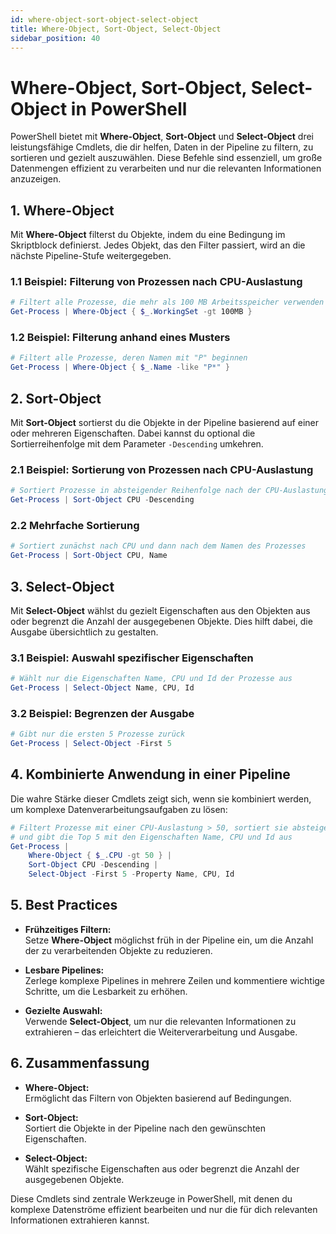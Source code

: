 ```yaml
---
id: where-object-sort-object-select-object
title: Where-Object, Sort-Object, Select-Object
sidebar_position: 40
---
```


# Where-Object, Sort-Object, Select-Object in PowerShell

PowerShell bietet mit **Where-Object**, **Sort-Object** und **Select-Object** drei leistungsfähige Cmdlets, die dir helfen, Daten in der Pipeline zu filtern, zu sortieren und gezielt auszuwählen. Diese Befehle sind essenziell, um große Datenmengen effizient zu verarbeiten und nur die relevanten Informationen anzuzeigen.


## 1. Where-Object

Mit **Where-Object** filterst du Objekte, indem du eine Bedingung im Skriptblock definierst. Jedes Objekt, das den Filter passiert, wird an die nächste Pipeline-Stufe weitergegeben.

### 1.1 Beispiel: Filterung von Prozessen nach CPU-Auslastung

```powershell
# Filtert alle Prozesse, die mehr als 100 MB Arbeitsspeicher verwenden
Get-Process | Where-Object { $_.WorkingSet -gt 100MB }
```

### 1.2 Beispiel: Filterung anhand eines Musters

```powershell
# Filtert alle Prozesse, deren Namen mit "P" beginnen
Get-Process | Where-Object { $_.Name -like "P*" }
```

## 2. Sort-Object

Mit **Sort-Object** sortierst du die Objekte in der Pipeline basierend auf einer oder mehreren Eigenschaften. Dabei kannst du optional die Sortierreihenfolge mit dem Parameter `-Descending` umkehren.

### 2.1 Beispiel: Sortierung von Prozessen nach CPU-Auslastung

```powershell
# Sortiert Prozesse in absteigender Reihenfolge nach der CPU-Auslastung
Get-Process | Sort-Object CPU -Descending
```

### 2.2 Mehrfache Sortierung

```powershell
# Sortiert zunächst nach CPU und dann nach dem Namen des Prozesses
Get-Process | Sort-Object CPU, Name
```

## 3. Select-Object

Mit **Select-Object** wählst du gezielt Eigenschaften aus den Objekten aus oder begrenzt die Anzahl der ausgegebenen Objekte. Dies hilft dabei, die Ausgabe übersichtlich zu gestalten.

### 3.1 Beispiel: Auswahl spezifischer Eigenschaften

```powershell
# Wählt nur die Eigenschaften Name, CPU und Id der Prozesse aus
Get-Process | Select-Object Name, CPU, Id
```

### 3.2 Beispiel: Begrenzen der Ausgabe

```powershell
# Gibt nur die ersten 5 Prozesse zurück
Get-Process | Select-Object -First 5
```

## 4. Kombinierte Anwendung in einer Pipeline

Die wahre Stärke dieser Cmdlets zeigt sich, wenn sie kombiniert werden, um komplexe Datenverarbeitungsaufgaben zu lösen:

```powershell
# Filtert Prozesse mit einer CPU-Auslastung > 50, sortiert sie absteigend
# und gibt die Top 5 mit den Eigenschaften Name, CPU und Id aus
Get-Process |
    Where-Object { $_.CPU -gt 50 } |
    Sort-Object CPU -Descending |
    Select-Object -First 5 -Property Name, CPU, Id
```

## 5. Best Practices

- **Frühzeitiges Filtern:**  
  Setze **Where-Object** möglichst früh in der Pipeline ein, um die Anzahl der zu verarbeitenden Objekte zu reduzieren.
  
- **Lesbare Pipelines:**  
  Zerlege komplexe Pipelines in mehrere Zeilen und kommentiere wichtige Schritte, um die Lesbarkeit zu erhöhen.

- **Gezielte Auswahl:**  
  Verwende **Select-Object**, um nur die relevanten Informationen zu extrahieren – das erleichtert die Weiterverarbeitung und Ausgabe.

## 6. Zusammenfassung

- **Where-Object:**  
  Ermöglicht das Filtern von Objekten basierend auf Bedingungen.
  
- **Sort-Object:**  
  Sortiert die Objekte in der Pipeline nach den gewünschten Eigenschaften.
  
- **Select-Object:**  
  Wählt spezifische Eigenschaften aus oder begrenzt die Anzahl der ausgegebenen Objekte.

Diese Cmdlets sind zentrale Werkzeuge in PowerShell, mit denen du komplexe Datenströme effizient bearbeiten und nur die für dich relevanten Informationen extrahieren kannst.

